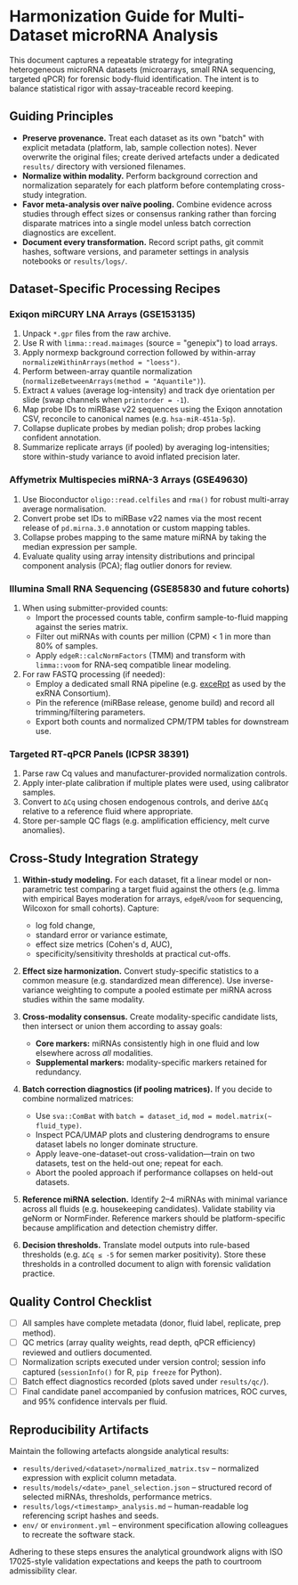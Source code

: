 # Harmonization Guide for Multi-Dataset microRNA Analysis

This document captures a repeatable strategy for integrating heterogeneous microRNA datasets (microarrays, small RNA sequencing, targeted qPCR) for forensic body-fluid identification. The intent is to balance statistical rigor with assay-traceable record keeping.

## Guiding Principles

- **Preserve provenance.** Treat each dataset as its own "batch" with explicit metadata (platform, lab, sample collection notes). Never overwrite the original files; create derived artefacts under a dedicated `results/` directory with versioned filenames.
- **Normalize within modality.** Perform background correction and normalization separately for each platform before contemplating cross-study integration.
- **Favor meta-analysis over naïve pooling.** Combine evidence across studies through effect sizes or consensus ranking rather than forcing disparate matrices into a single model unless batch correction diagnostics are excellent.
- **Document every transformation.** Record script paths, git commit hashes, software versions, and parameter settings in analysis notebooks or `results/logs/`.

## Dataset-Specific Processing Recipes

### Exiqon miRCURY LNA Arrays (GSE153135)

1. Unpack `*.gpr` files from the raw archive.
2. Use R with `limma::read.maimages` (source = "genepix") to load arrays.
3. Apply normexp background correction followed by within-array `normalizeWithinArrays(method = "loess")`.
4. Perform between-array quantile normalization (`normalizeBetweenArrays(method = "Aquantile")`).
5. Extract `A` values (average log-intensity) and track dye orientation per slide (swap channels when `printorder = -1`).
6. Map probe IDs to miRBase v22 sequences using the Exiqon annotation CSV, reconcile to canonical names (e.g. `hsa-miR-451a-5p`).
7. Collapse duplicate probes by median polish; drop probes lacking confident annotation.
8. Summarize replicate arrays (if pooled) by averaging log-intensities; store within-study variance to avoid inflated precision later.

### Affymetrix Multispecies miRNA-3 Arrays (GSE49630)

1. Use Bioconductor `oligo::read.celfiles` and `rma()` for robust multi-array average normalisation.
2. Convert probe set IDs to miRBase v22 names via the most recent release of `pd.mirna.3.0` annotation or custom mapping tables.
3. Collapse probes mapping to the same mature miRNA by taking the median expression per sample.
4. Evaluate quality using array intensity distributions and principal component analysis (PCA); flag outlier donors for review.

### Illumina Small RNA Sequencing (GSE85830 and future cohorts)

1. When using submitter-provided counts:
   - Import the processed counts table, confirm sample-to-fluid mapping against the series matrix.
   - Filter out miRNAs with counts per million (CPM) < 1 in more than 80% of samples.
   - Apply `edgeR::calcNormFactors` (TMM) and transform with `limma::voom` for RNA-seq compatible linear modeling.
2. For raw FASTQ processing (if needed):
   - Employ a dedicated small RNA pipeline (e.g. [exceRpt](https://github.com/robinfriedrich/exceRpt) as used by the exRNA Consortium).
   - Pin the reference (miRBase release, genome build) and record all trimming/filtering parameters.
   - Export both counts and normalized CPM/TPM tables for downstream use.

### Targeted RT-qPCR Panels (ICPSR 38391)

1. Parse raw Cq values and manufacturer-provided normalization controls.
2. Apply inter-plate calibration if multiple plates were used, using calibrator samples.
3. Convert to `ΔCq` using chosen endogenous controls, and derive `ΔΔCq` relative to a reference fluid where appropriate.
4. Store per-sample QC flags (e.g. amplification efficiency, melt curve anomalies).

## Cross-Study Integration Strategy

1. **Within-study modeling.** For each dataset, fit a linear model or non-parametric test comparing a target fluid against the others (e.g. limma with empirical Bayes moderation for arrays, `edgeR`/`voom` for sequencing, Wilcoxon for small cohorts). Capture:
   - log fold change,
   - standard error or variance estimate,
   - effect size metrics (Cohen's d, AUC),
   - specificity/sensitivity thresholds at practical cut-offs.

2. **Effect size harmonization.** Convert study-specific statistics to a common measure (e.g. standardized mean difference). Use inverse-variance weighting to compute a pooled estimate per miRNA across studies within the same modality.

3. **Cross-modality consensus.** Create modality-specific candidate lists, then intersect or union them according to assay goals:
   - **Core markers:** miRNAs consistently high in one fluid and low elsewhere across *all* modalities.
   - **Supplemental markers:** modality-specific markers retained for redundancy.

4. **Batch correction diagnostics (if pooling matrices).** If you decide to combine normalized matrices:
   - Use `sva::ComBat` with `batch = dataset_id`, `mod = model.matrix(~ fluid_type)`.
   - Inspect PCA/UMAP plots and clustering dendrograms to ensure dataset labels no longer dominate structure.
   - Apply leave-one-dataset-out cross-validation—train on two datasets, test on the held-out one; repeat for each.
   - Abort the pooled approach if performance collapses on held-out datasets.

5. **Reference miRNA selection.** Identify 2–4 miRNAs with minimal variance across all fluids (e.g. housekeeping candidates). Validate stability via geNorm or NormFinder. Reference markers should be platform-specific because amplification and detection chemistry differ.

6. **Decision thresholds.** Translate model outputs into rule-based thresholds (e.g. `ΔCq ≤ -5` for semen marker positivity). Store these thresholds in a controlled document to align with forensic validation practice.

## Quality Control Checklist

- [ ] All samples have complete metadata (donor, fluid label, replicate, prep method).
- [ ] QC metrics (array quality weights, read depth, qPCR efficiency) reviewed and outliers documented.
- [ ] Normalization scripts executed under version control; session info captured (`sessionInfo()` for R, `pip freeze` for Python).
- [ ] Batch effect diagnostics recorded (plots saved under `results/qc/`).
- [ ] Final candidate panel accompanied by confusion matrices, ROC curves, and 95% confidence intervals per fluid.

## Reproducibility Artifacts

Maintain the following artefacts alongside analytical results:

- `results/derived/<dataset>/normalized_matrix.tsv` – normalized expression with explicit column metadata.
- `results/models/<date>_panel_selection.json` – structured record of selected miRNAs, thresholds, performance metrics.
- `results/logs/<timestamp>_analysis.md` – human-readable log referencing script hashes and seeds.
- `env/` or `environment.yml` – environment specification allowing colleagues to recreate the software stack.

Adhering to these steps ensures the analytical groundwork aligns with ISO 17025-style validation expectations and keeps the path to courtroom admissibility clear.
